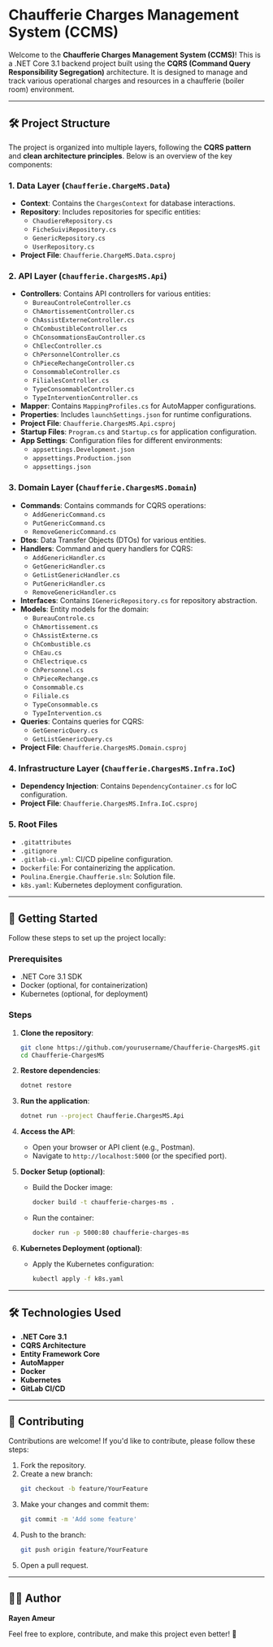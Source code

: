 

# Chaufferie Charges Management System (CCMS)

Welcome to the **Chaufferie Charges Management System (CCMS)**! This is a .NET Core 3.1 backend project built using the **CQRS (Command Query Responsibility Segregation)** architecture. It is designed to manage and track various operational charges and resources in a chaufferie (boiler room) environment.

---

## 🛠️ **Project Structure**

The project is organized into multiple layers, following the **CQRS pattern** and **clean architecture principles**. Below is an overview of the key components:

### **1. Data Layer (`Chaufferie.ChargeMS.Data`)**
- **Context**: Contains the `ChargesContext` for database interactions.
- **Repository**: Includes repositories for specific entities:
  - `ChaudiereRepository.cs`
  - `FicheSuiviRepository.cs`
  - `GenericRepository.cs`
  - `UserRepository.cs`
- **Project File**: `Chaufferie.ChargeMS.Data.csproj`

### **2. API Layer (`Chaufferie.ChargesMS.Api`)**
- **Controllers**: Contains API controllers for various entities:
  - `BureauControleController.cs`
  - `ChAmortissementController.cs`
  - `ChAssistExterneController.cs`
  - `ChCombustibleController.cs`
  - `ChConsommationsEauController.cs`
  - `ChElecController.cs`
  - `ChPersonnelController.cs`
  - `ChPieceRechangeController.cs`
  - `ConsommableController.cs`
  - `FilialesController.cs`
  - `TypeConsommableController.cs`
  - `TypeInterventionController.cs`
- **Mapper**: Contains `MappingProfiles.cs` for AutoMapper configurations.
- **Properties**: Includes `launchSettings.json` for runtime configurations.
- **Project File**: `Chaufferie.ChargesMS.Api.csproj`
- **Startup Files**: `Program.cs` and `Startup.cs` for application configuration.
- **App Settings**: Configuration files for different environments:
  - `appsettings.Development.json`
  - `appsettings.Production.json`
  - `appsettings.json`

### **3. Domain Layer (`Chaufferie.ChargesMS.Domain`)**
- **Commands**: Contains commands for CQRS operations:
  - `AddGenericCommand.cs`
  - `PutGenericCommand.cs`
  - `RemoveGenericCommand.cs`
- **Dtos**: Data Transfer Objects (DTOs) for various entities.
- **Handlers**: Command and query handlers for CQRS:
  - `AddGenericHandler.cs`
  - `GetGenericHandler.cs`
  - `GetListGenericHandler.cs`
  - `PutGenericHandler.cs`
  - `RemoveGenericHandler.cs`
- **Interfaces**: Contains `IGenericRepository.cs` for repository abstraction.
- **Models**: Entity models for the domain:
  - `BureauControle.cs`
  - `ChAmortissement.cs`
  - `ChAssistExterne.cs`
  - `ChCombustible.cs`
  - `ChEau.cs`
  - `ChElectrique.cs`
  - `ChPersonnel.cs`
  - `ChPieceRechange.cs`
  - `Consommable.cs`
  - `Filiale.cs`
  - `TypeConsommable.cs`
  - `TypeIntervention.cs`
- **Queries**: Contains queries for CQRS:
  - `GetGenericQuery.cs`
  - `GetListGenericQuery.cs`
- **Project File**: `Chaufferie.ChargesMS.Domain.csproj`

### **4. Infrastructure Layer (`Chaufferie.ChargesMS.Infra.IoC`)**
- **Dependency Injection**: Contains `DependencyContainer.cs` for IoC configuration.
- **Project File**: `Chaufferie.ChargesMS.Infra.IoC.csproj`

### **5. Root Files**
- `.gitattributes`
- `.gitignore`
- `.gitlab-ci.yml`: CI/CD pipeline configuration.
- `Dockerfile`: For containerizing the application.
- `Poulina.Energie.Chaufferie.sln`: Solution file.
- `k8s.yaml`: Kubernetes deployment configuration.

---

## 🚀 **Getting Started**

Follow these steps to set up the project locally:

### **Prerequisites**
- .NET Core 3.1 SDK
- Docker (optional, for containerization)
- Kubernetes (optional, for deployment)

### **Steps**
1. **Clone the repository**:
   ```bash
   git clone https://github.com/yourusername/Chaufferie-ChargesMS.git
   cd Chaufferie-ChargesMS
   ```

2. **Restore dependencies**:
   ```bash
   dotnet restore
   ```

3. **Run the application**:
   ```bash
   dotnet run --project Chaufferie.ChargesMS.Api
   ```

4. **Access the API**:
   - Open your browser or API client (e.g., Postman).
   - Navigate to `http://localhost:5000` (or the specified port).

5. **Docker Setup (optional)**:
   - Build the Docker image:
     ```bash
     docker build -t chaufferie-charges-ms .
     ```
   - Run the container:
     ```bash
     docker run -p 5000:80 chaufferie-charges-ms
     ```

6. **Kubernetes Deployment (optional)**:
   - Apply the Kubernetes configuration:
     ```bash
     kubectl apply -f k8s.yaml
     ```

---

## 🛠️ **Technologies Used**
- **.NET Core 3.1**
- **CQRS Architecture**
- **Entity Framework Core**
- **AutoMapper**
- **Docker**
- **Kubernetes**
- **GitLab CI/CD**

---

## 🤝 **Contributing**

Contributions are welcome! If you'd like to contribute, please follow these steps:

1. Fork the repository.
2. Create a new branch:
   ```bash
   git checkout -b feature/YourFeature
   ```
3. Make your changes and commit them:
   ```bash
   git commit -m 'Add some feature'
   ```
4. Push to the branch:
   ```bash
   git push origin feature/YourFeature
   ```
5. Open a pull request.

---


## 👨‍💻 **Author**

**Rayen Ameur**  

Feel free to explore, contribute, and make this project even better! 🚀

